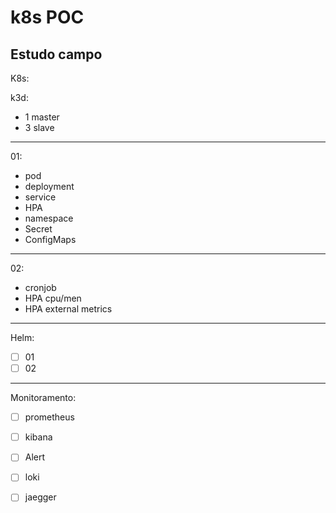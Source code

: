 # k8s POC
Estudo campo 
---
K8s:

k3d:
- 1 master
- 3 slave
---		
01:
- pod
- deployment
- service
- HPA
- namespace
- Secret
- ConfigMaps

---
02:
- cronjob
- HPA cpu/men
- HPA external metrics

---	  
  
Helm:
* [ ] 01
* [ ] 02 
---
Monitoramento:

* [ ] prometheus
* [ ] kibana
* [ ] Alert
* [ ] loki
* [ ] jaegger




